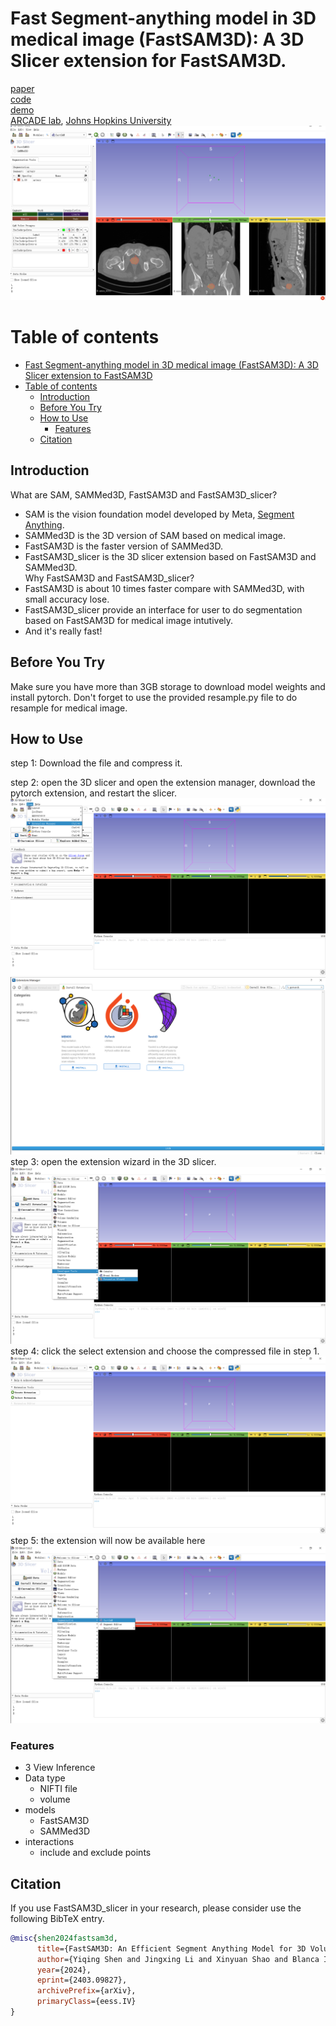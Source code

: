 # Fast Segment-anything model in 3D medical image (FastSAM3D): A 3D Slicer extension for FastSAM3D.

[paper](https://arxiv.org/abs/2403.09827)
\
[code](https://github.com/arcadelab/FastSAM3D)
\
[demo](https://youtu.be/oJ9ZhnPWqSs)
\
[ARCADE lab](https://arcade.cs.jhu.edu/), [Johns Hopkins University](https://www.jhu.edu/)
\
![Results](utils/results.PNG)

# Table of contents
- [Fast Segment-anything model in 3D medical image (FastSAM3D): A 3D Slicer extension to FastSAM3D](#fast-segment-anything-model-in-3d-medical-image-fastsam3d-a-3d-slicer-extension-for-fastsam3d)
- [Table of contents](#table-of-contents)
  - [Introduction ](#introduction-)
  - [Before You Try ](#before-you-try-)
  - [How to Use ](#how-to-use-)
    - [Features ](#features-)
  - [Citation ](#citation-)

## Introduction <a name="introduction"></a>
What are SAM, SAMMed3D, FastSAM3D and FastSAM3D_slicer?
* SAM is the vision foundation model developed by Meta, [Segment Anything](https://segment-anything.com).
* SAMMed3D is the 3D version of SAM based on medical image.
* FastSAM3D is the faster version of SAMMed3D.
* FastSAM3D_slicer is the 3D slicer extension based on FastSAM3D and SAMMed3D.
\
Why FastSAM3D and FastSAM3D_slicer?
* FastSAM3D is about 10 times faster compare with SAMMed3D, with small accuracy lose. 
* FastSAM3D_slicer provide an interface for user to do segmentation based on FastSAM3D for medical image intutively.
* And it's really fast! 
## Before You Try <a name="before-you-try"></a>
Make sure you have more than 3GB storage to download model weights and install pytorch.
Don't forget to use the provided resample.py file to do resample for medical image. 
## How to Use <a name="how-to-use"></a>
step 1: Download the file and compress it.

step 2: open the 3D slicer and open the extension manager, download the pytorch extension, and restart the slicer.
![step21](utils/step21.PNG)
![step22](utils/step22.PNG)
step 3: open the extension wizard in the 3D slicer.
![step3](utils/step3.PNG)
step 4: click the select extension and choose the compressed file in step 1.
![step4](utils/step4.PNG)
step 5: the extension will now be available here
![step5](utils/step5.PNG)
### Features <a name="features"></a>
- 3 View Inference
- Data type
  - NIFTI file
  - volume
- models
  - FastSAM3D
  - SAMMed3D
- interactions
  - include and exclude points
## Citation <a name="citation"></a>
If you use FastSAM3D_slicer in your research, please consider use the following BibTeX entry.

```bibtex
@misc{shen2024fastsam3d,
      title={FastSAM3D: An Efficient Segment Anything Model for 3D Volumetric Medical Images}, 
      author={Yiqing Shen and Jingxing Li and Xinyuan Shao and Blanca Inigo Romillo and Ankush Jindal and David Dreizin and Mathias Unberath},
      year={2024},
      eprint={2403.09827},
      archivePrefix={arXiv},
      primaryClass={eess.IV}
}
```

